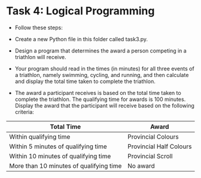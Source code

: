 # Task 4: Logical Programming

+ Follow these steps:

+ Create a new Python file in this folder called task3.py.

+ Design a program that determines the award a person competing in a
triathlon will receive.

+ Your program should read in the times (in minutes) for all three events of a
triathlon, namely swimming, cycling, and running, and then calculate and
display the total time taken to complete the triathlon.

+ The award a participant receives is based on the total time taken to
complete the triathlon. The qualifying time for awards is 100 minutes. Display the award that the participant will receive based on the following criteria:


| Total Time    | Award         |
| ------------- | ------------- |
| Within qualifying time  | Provincial Colours  |
| Within 5 minutes of qualifying time  | Provincial Half Colours  |
| Within 10 minutes of qualifying time  | Provincial Scroll  |
| More than 10 minutes of qualifying time  | No award  |
